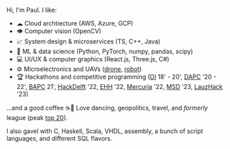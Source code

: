 Hi, I'm Paul. I like:
- ☁ Cloud archtiecture (AWS, Azure, GCP)
- 👁️ Computer vision (OpenCV)
- 📈 System design & microservices (TS, C++, Java)
- 🤖 ML & data science (Python, PyTorch, numpy, pandas, scipy)
- 💻 UI/UX & computer graphics (React.js, Three.js, C#)
- ⚙️ Microelectronics and UAVs ([drone](https://github.com/GDSC-Delft-Dev/apa), [robot](https://github.com/paulmis/beepboop3000))
- 🏆 Hackathons and competitive programming ([OI](https://oi.edu.pl/) 18' - 20', [DAPC](https://ch.tudelft.nl/activities/event/2020/delft-algorithm-programming-contest-dapc/) '20 - 22', [BAPC](https://icpc.global/regionals/finder/BAPC-2022/teams) 21', [HackDelft](https://hackdelft.nl/) '22, [EHH](https://www.hackhealth.eu/) '22, [Mercuria](https://hackathon.mercuria.com/) '22, [MSD](https://www.makerspacedelft.nl/) '23, [LauzHack](https://lauzhack.com/) '23)

...and a good coffee ☕🥴 Love dancing, geopolitics, travel, and *formerly* league (peak [top 20](league.png)).

I also gavel with C, Haskell, Scala, VHDL, assembly, a bunch of script languages, and different SQL flavors.
